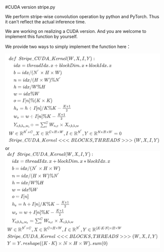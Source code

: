 #CUDA version stripe.py

We perform stripe-wise convolution operation by python and PyTorch. Thus it can't reflect the actual inference time.

We are working on realizing a CUDA version. And you are welcome to implement this function by yourself.

We provide two ways to simply implement the function here：

![method1](CUDA1.png)
or
![method2](CUDA2.png)
